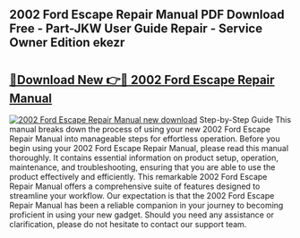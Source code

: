## 2002 Ford Escape Repair Manual PDF Download Free - Part-JKW User Guide Repair - Service Owner Edition ekezr

# <h2><a href="http://bc27675.oget.top/?id=2002+Ford+Escape+Repair+Manual">🔗Download New 👉🔴 2002 Ford Escape Repair Manual</a></h2>

[![2002 Ford Escape Repair Manual new download](https://i.imgur.com/5g1atiW.png)](http://bc27675.oget.top/?id=2002+Ford+Escape+Repair+Manual)
Step-by-Step Guide This manual breaks down the process of using your new 2002 Ford Escape Repair Manual into manageable steps for effortless operation. Before you begin using your 2002 Ford Escape Repair Manual, please read this manual thoroughly. It contains essential information on product setup, operation, maintenance, and troubleshooting, ensuring that you are able to use the product effectively and efficiently. This remarkable 2002 Ford Escape Repair Manual offers a comprehensive suite of features designed to streamline your workflow. Our expectation is that the 2002 Ford Escape Repair Manual has been a reliable companion in your journey to becoming proficient in using your new gadget. Should you need any assistance or clarification, please do not hesitate to contact our support team.
